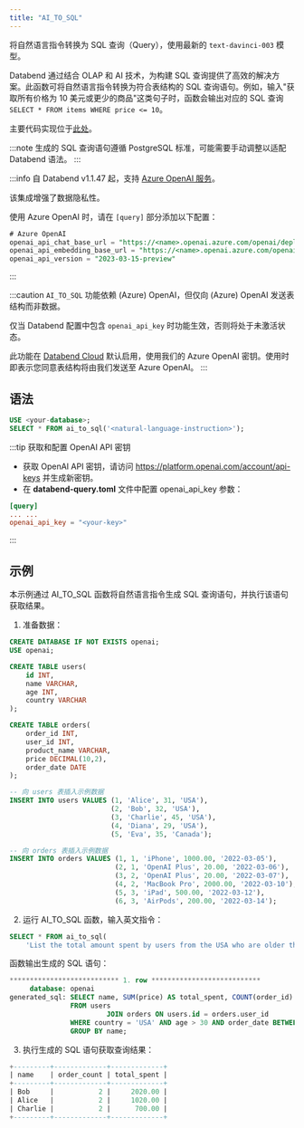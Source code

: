 ```yaml
---
title: "AI_TO_SQL"
---
```


将自然语言指令转换为 SQL 查询（Query），使用最新的 `text-davinci-003` 模型。

Databend 通过结合 OLAP 和 AI 技术，为构建 SQL 查询提供了高效的解决方案。此函数可将自然语言指令转换为符合表结构的 SQL 查询语句。例如，输入"获取所有价格为 10 美元或更少的商品"这类句子时，函数会输出对应的 SQL 查询 `SELECT * FROM items WHERE price <= 10`。

主要代码实现位于[此处](https://github.com/databendlabs/databend/blob/1e93c5b562bd159ecb0f336bb88fd1b7f9dc4a62/src/query/service/src/table_functions/openai/ai_to_sql.rs)。

:::note
生成的 SQL 查询语句遵循 PostgreSQL 标准，可能需要手动调整以适配 Databend 语法。
:::

:::info
自 Databend v1.1.47 起，支持 [Azure OpenAI 服务](https://azure.microsoft.com/en-au/products/cognitive-services/openai-service)。

该集成增强了数据隐私性。

使用 Azure OpenAI 时，请在 `[query]` 部分添加以下配置：

```sql
# Azure OpenAI
openai_api_chat_base_url = "https://<name>.openai.azure.com/openai/deployments/<name>/"
openai_api_embedding_base_url = "https://<name>.openai.azure.com/openai/deployments/<name>/"
openai_api_version = "2023-03-15-preview"
```

:::

:::caution
`AI_TO_SQL` 功能依赖 (Azure) OpenAI，但仅向 (Azure) OpenAI 发送表结构而非数据。

仅当 Databend 配置中包含 `openai_api_key` 时功能生效，否则将处于未激活状态。

此功能在 [Databend Cloud](https://databend.com) 默认启用，使用我们的 Azure OpenAI 密钥。使用时即表示您同意表结构将由我们发送至 Azure OpenAI。
:::

## 语法

```sql
USE <your-database>;
SELECT * FROM ai_to_sql('<natural-language-instruction>');
```

:::tip 获取和配置 OpenAI API 密钥

- 获取 OpenAI API 密钥，请访问 https://platform.openai.com/account/api-keys 并生成新密钥。
- 在 **databend-query.toml** 文件中配置 openai_api_key 参数：

```toml
[query]
... ...
openai_api_key = "<your-key>"
```

:::

## 示例

本示例通过 AI_TO_SQL 函数将自然语言指令生成 SQL 查询语句，并执行该语句获取结果。

1. 准备数据：

```sql
CREATE DATABASE IF NOT EXISTS openai;
USE openai;

CREATE TABLE users(
    id INT,
    name VARCHAR,
    age INT,
    country VARCHAR
);

CREATE TABLE orders(
    order_id INT,
    user_id INT,
    product_name VARCHAR,
    price DECIMAL(10,2),
    order_date DATE
);

-- 向 users 表插入示例数据
INSERT INTO users VALUES (1, 'Alice', 31, 'USA'),
                         (2, 'Bob', 32, 'USA'),
                         (3, 'Charlie', 45, 'USA'),
                         (4, 'Diana', 29, 'USA'),
                         (5, 'Eva', 35, 'Canada');

-- 向 orders 表插入示例数据
INSERT INTO orders VALUES (1, 1, 'iPhone', 1000.00, '2022-03-05'),
                          (2, 1, 'OpenAI Plus', 20.00, '2022-03-06'),
                          (3, 2, 'OpenAI Plus', 20.00, '2022-03-07'),
                          (4, 2, 'MacBook Pro', 2000.00, '2022-03-10'),
                          (5, 3, 'iPad', 500.00, '2022-03-12'),
                          (6, 3, 'AirPods', 200.00, '2022-03-14');
```

2. 运行 AI_TO_SQL 函数，输入英文指令：

```sql
SELECT * FROM ai_to_sql(
    'List the total amount spent by users from the USA who are older than 30 years, grouped by their names, along with the number of orders they made in 2022');
```

函数输出生成的 SQL 语句：

```sql
*************************** 1. row ***************************
     database: openai
generated_sql: SELECT name, SUM(price) AS total_spent, COUNT(order_id) AS total_orders
               FROM users
                        JOIN orders ON users.id = orders.user_id
               WHERE country = 'USA' AND age > 30 AND order_date BETWEEN '2022-01-01' AND '2022-12-31'
               GROUP BY name;
```

3. 执行生成的 SQL 语句获取查询结果：

```sql
+---------+-------------+-------------+
| name    | order_count | total_spent |
+---------+-------------+-------------+
| Bob     |           2 |     2020.00 |
| Alice   |           2 |     1020.00 |
| Charlie |           2 |      700.00 |
+---------+-------------+-------------+
```